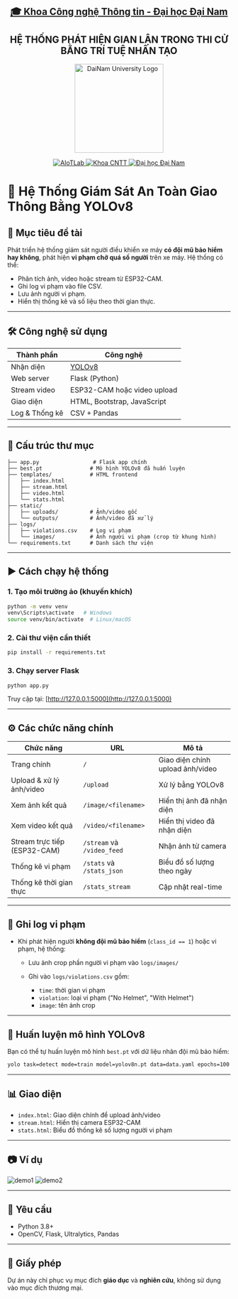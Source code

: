 <h2 align="center">
    <a href="https://dainam.edu.vn/vi/khoa-cong-nghe-thong-tin">
        🎓 Khoa Công nghệ Thông tin - Đại học Đại Nam
    </a>
</h2>

<h2 align="center">
    HỆ THỐNG PHÁT HIỆN GIAN LẬN TRONG THI CỬ BẰNG TRÍ TUỆ NHÂN TẠO
</h2>

<p align="center">
    <img src=""C:\Users\Admin\Downloads\1IT.jpg"" alt="DaiNam University Logo" width="200"/><br>
</p>

<p align="center">
  <a href="https://www.facebook.com/DNUAIoTLab">
    <img src="https://img.shields.io/badge/AIoTLab-green?style=for-the-badge" alt="AIoTLab" />
  </a>
  <a href="https://dainam.edu.vn/vi/khoa-cong-nghe-thong-tin">
    <img src="https://img.shields.io/badge/Khoa%20Công%20nghệ%20Thông%20tin-blue?style=for-the-badge" alt="Khoa CNTT" />
  </a>
  <a href="https://dainam.edu.vn">
    <img src="https://img.shields.io/badge/Đại%20học%20Đại%20Nam-orange?style=for-the-badge" alt="Đại học Đại Nam" />
  </a>
</p>

# 🚦 Hệ Thống Giám Sát An Toàn Giao Thông Bằng YOLOv8

## 🎯 Mục tiêu đề tài

Phát triển hệ thống giám sát người điều khiển xe máy **có đội mũ bảo hiểm hay không**, phát hiện **vi phạm chở quá số người** trên xe máy. Hệ thống có thể:

* Phân tích ảnh, video hoặc stream từ ESP32-CAM.
* Ghi log vi phạm vào file CSV.
* Lưu ảnh người vi phạm.
* Hiển thị thống kê và số liệu theo thời gian thực.

---

## 🛠️ Công nghệ sử dụng

| Thành phần     | Công nghệ                                            |
| -------------- | ---------------------------------------------------- |
| Nhận diện      | [YOLOv8](https://github.com/ultralytics/ultralytics) |
| Web server     | Flask (Python)                                       |
| Stream video   | ESP32-CAM hoặc video upload                          |
| Giao diện      | HTML, Bootstrap, JavaScript                          |
| Log & Thống kê | CSV + Pandas                                         |

---

## 📂 Cấu trúc thư mục

```
├── app.py                 # Flask app chính
├── best.pt               # Mô hình YOLOv8 đã huấn luyện
├── templates/            # HTML frontend
│   ├── index.html
│   ├── stream.html
│   ├── video.html
│   └── stats.html
├── static/
│   ├── uploads/          # Ảnh/video gốc
│   └── outputs/          # Ảnh/video đã xử lý
├── logs/
│   ├── violations.csv    # Log vi phạm
│   └── images/           # Ảnh người vi phạm (crop từ khung hình)
└── requirements.txt      # Danh sách thư viện
```

---

## ▶️ Cách chạy hệ thống

### 1. Tạo môi trường ảo (khuyến khích)

```bash
python -m venv venv
venv\Scripts\activate   # Windows
source venv/bin/activate  # Linux/macOS
```

### 2. Cài thư viện cần thiết

```bash
pip install -r requirements.txt
```

### 3. Chạy server Flask

```bash
python app.py
```

Truy cập tại: [http://127.0.0.1:5000](http://127.0.0.1:5000)

---

## ⚙️ Các chức năng chính

| Chức năng                    | URL                        | Mô tả                            |
| ---------------------------- | -------------------------- | -------------------------------- |
| Trang chính                  | `/`                        | Giao diện chính upload ảnh/video |
| Upload & xử lý ảnh/video     | `/upload`                  | Xử lý bằng YOLOv8                |
| Xem ảnh kết quả              | `/image/<filename>`        | Hiển thị ảnh đã nhận diện        |
| Xem video kết quả            | `/video/<filename>`        | Hiển thị video đã nhận diện      |
| Stream trực tiếp (ESP32-CAM) | `/stream` và `/video_feed` | Nhận ảnh từ camera               |
| Thống kê vi phạm             | `/stats` và `/stats_json`  | Biểu đồ số lượng theo ngày       |
| Thống kê thời gian thực      | `/stats_stream`            | Cập nhật real-time               |

---

## 📌 Ghi log vi phạm

* Khi phát hiện người **không đội mũ bảo hiểm** (`class_id == 1`) hoặc vi phạm, hệ thống:

  * Lưu ảnh crop phần người vi phạm vào `logs/images/`
  * Ghi vào `logs/violations.csv` gồm:

    * `time`: thời gian vi phạm
    * `violation`: loại vi phạm ("No Helmet", "With Helmet")
    * `image`: tên ảnh crop

---

## 🧠 Huấn luyện mô hình YOLOv8

Bạn có thể tự huấn luyện mô hình `best.pt` với dữ liệu nhãn đội mũ bảo hiểm:

```bash
yolo task=detect mode=train model=yolov8n.pt data=data.yaml epochs=100 imgsz=640
```

---

## 📊 Giao diện

* `index.html`: Giao diện chính để upload ảnh/video
* `stream.html`: Hiển thị camera ESP32-CAM
* `stats.html`: Biểu đồ thống kê số lượng người vi phạm

---

## 📷 Ví dụ

![demo1](https://via.placeholder.com/500x300?text=Helmet+Detection)
![demo2](https://via.placeholder.com/500x300?text=Stats+Page)

---

## 📌 Yêu cầu

* Python 3.8+
* OpenCV, Flask, Ultralytics, Pandas

---

## 📜 Giấy phép

Dự án này chỉ phục vụ mục đích **giáo dục** và **nghiên cứu**, không sử dụng vào mục đích thương mại.
